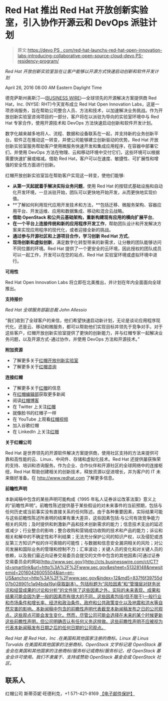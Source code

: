 # Red Hat 推出 Red Hat 开放创新实验室，引入协作开源云和 DevOps 派驻计划

> 原文:[https://devo PS . com/red-hat-launchs-red-hat-open-innovation-labs-introducing-collaborative-open-source-cloud-devo PS-residency-program/](https://devops.com/red-hat-launches-red-hat-open-innovation-labs-introducing-collaborative-open-source-cloud-devops-residency-program/)

*Red Hat 开放创新实验室旨在让客户能够以开源方式快速启动创新和软件开发计划*

<time datetime="2016-04-26T12:00:00Z">April 26, 2016 08:00 AM Eastern Daylight Time</time>

德克萨斯州奥斯汀—([BUSINESS WIRE](http://www.businesswire.com/))—全球领先的开源解决方案提供商 Red Hat，Inc. (NYSE: RHT)今天宣布成立 Red Hat Open Innovation Labs，这是一项咨询服务，旨在帮助公司整合人员、方法和技术，以加速解决业务挑战。作为开放创新实验室咨询项目的一部分，客户将在以派驻为导向的实验室环境中与 Red Hat 专家合作，使用开源技术和 DevOps 方法快速启动创新和软件开发计划。

数字化越来越多地将人、流程、数据和设备联系在一起，并支持新的业务创新平台。软件正在推动这一转变，并使公司能够建立创新驱动的优势。Red Hat 开放创新实验室服务帮助客户使用微服务快速开发和集成应用程序，在容器中部署它们，并使用 DevOps 方法在物理、云和移动环境中交付它们，这些环境可以根据需要快速扩展或缩减。借助 Red Hat，客户可以在速度、敏捷性、可扩展性和增强的安全性方面进行创新。

红帽开放创新实验室旨在帮助客户实现这一转变，使他们能够:

*   **从第一天起就着手解决实际业务问题**，使用 Red Hat 的按钮式基础设施和自动化开发环境，一旦派驻开始，团队可以更快地开始开发，从而更快地实现价值。
*   **了解如何利用现代应用开发技术和方法，**包括迁移、微服务架构、容器应用平台、开发运维、应用和数据集成、移动和混合云战略。
*   **借助 OpenStack 和公共云基础架构，重新构建现有应用的横向扩展平台**。
*   **在一个平台上连接传统和新的应用程序开发工作**，帮助团队设计和开发解决方案来实现应用程序的现代化，或者迎接全新的挑战。
*   **通过参与开源社区和上游项目合作，学习创新 Red Hat 方式**。
*   **现场创新和虚拟创新**，满足数字化转型带来的新需求，让分散的团队能够访问不同位置的环境。Red Hat 提供了一个更安全的云环境，因此授权的团队成员可以一起工作，开发可以在您的站点、Red Hat 实验室环境或虚拟环境中进行。

**可用性**

Red Hat Open Innovation Labs 将立即在北美推出，并计划在年内全面面向全球推出。

**支持报价**

*Red Hat 全球服务部副总裁 John Allessio*

“我们收到了全球客户的来信，他们希望快速启动新计划，无论是谈论应用程序现代化，还是云、移动和微服务，都可以帮助他们实现目标并领先于竞争对手。对于这些客户，红帽开放创新实验室提供了更快的创新能力，并与红帽专家一起解决业务问题，以及开源方式-通过协作，并使用 DevOps 方法和开源技术。”

**附加资源**

*   了解更多关于[红帽开放创新实验室](http://cts.businesswire.com/ct/CT?id=smartlink&url=https%3A%2F%2Fwww.redhat.com%2Fen%2Fexplore%2Fopen-innovation-labs&esheet=51328148&newsitemid=20160426005504&lan=en-US&anchor=Red+Hat+Open+Innovation+Labs&index=1&md5=058dad82882edf31ae75be354e15a51f)
*   了解更多关于[红帽咨询](http://cts.businesswire.com/ct/CT?id=smartlink&url=https%3A%2F%2Fwww.redhat.com%2Fen%2Fservices%2Fconsulting&esheet=51328148&newsitemid=20160426005504&lan=en-US&anchor=Red+Hat+Consulting&index=2&md5=bd95e932c2717fc7a10412baf32943eb)

**连接红帽**

*   了解更多关于[红帽](http://cts.businesswire.com/ct/CT?id=smartlink&url=http%3A%2F%2Fred.ht%2FIOS5vm&esheet=51328148&newsitemid=20160426005504&lan=en-US&anchor=Red+Hat&index=3&md5=3f92f8dfe6e4254372d8cc938254616e)的信息
*   在[红帽编辑部](http://cts.businesswire.com/ct/CT?id=smartlink&url=http%3A%2F%2Fred.ht%2F1qeXuma&esheet=51328148&newsitemid=20160426005504&lan=en-US&anchor=Red+Hat+newsroom&index=4&md5=638edb94392e1dc4b23e5e0999696423)获取更多新闻
*   阅读[红帽博客](http://cts.businesswire.com/ct/CT?id=smartlink&url=http%3A%2F%2Fred.ht%2F1zzgkXp&esheet=51328148&newsitemid=20160426005504&lan=en-US&anchor=Red+Hat+blog&index=5&md5=467fe766de778624d538bb364c10c0f6)
*   在 Twitter 上关注[红帽](http://cts.businesswire.com/ct/CT?id=smartlink&url=http%3A%2F%2Fbit.ly%2FJnIsUg&esheet=51328148&newsitemid=20160426005504&lan=en-US&anchor=Red+Hat+on+Twitter&index=6&md5=96b9f0596d878bd4c3004e2205e00627)
*   就像脸书的红帽子一样
*   在 YouTube 上观看[红帽视频](http://cts.businesswire.com/ct/CT?id=smartlink&url=http%3A%2F%2Fbit.ly%2FJEkzvc&esheet=51328148&newsitemid=20160426005504&lan=en-US&anchor=Red+Hat+videos+on+YouTube&index=8&md5=c536e5491c12404cc88c4bc5ef3269d5)
*   加入谷歌红帽
*   在 LinkedIn 上关注[红帽](http://cts.businesswire.com/ct/CT?id=smartlink&url=http%3A%2F%2Flinkd.in%2F1AlOAXq&esheet=51328148&newsitemid=20160426005504&lan=en-US&anchor=Red+Hat+on+LinkedIn&index=10&md5=66e2dca71d95833396c6b439def8c602)

**关于红帽公司**

Red Hat 是世界领先的开源软件解决方案提供商，使用社区支持的方法来提供可靠和高性能的云、Linux、中间件、存储和虚拟化技术。Red Hat 还提供屡获殊荣的支持、培训和咨询服务。作为企业、合作伙伴和开源社区的全球网络中的连接枢纽，Red Hat 帮助创建相关的创新技术，释放资源以促进增长，并为客户的 IT 未来做好准备。在 http://www.redhat.com 了解更多信息。

**前瞻性声明**

本新闻稿中包含的某些声明可能构成《1995 年私人证券诉讼改革法案》意义上的“前瞻性声明”。前瞻性陈述提供基于某些假设的对未来事件的当前预期，包括与任何历史或当前事实没有直接关系的任何陈述。由于各种重要因素，实际结果可能与这些前瞻性陈述所表明的结果有重大差异，这些因素包括:与公司有效竞争能力相关的风险；及时提供和刺激新产品和技术创新需求的能力；信息技术支出的延迟或减少；行业整合的影响；整合收购和营销成功收购的技术和产品的能力；诉讼和相关和解中的不确定性和不利结果；无法充分保护公司的知识产权，以及侵犯或违反第三方知识产权的许可索赔的可能性；与数据和信息安全漏洞相关的风险；对公司发展和国际业务的管理和控制不力；汇率波动；关键人员的变化和对关键人员的依赖，以及我们最近向证券交易委员会提交的文件中包含的其他因素(可通过证券交易委员会的网站[http://www.sec.gov](http://cts.businesswire.com/ct/CT?id=smartlink&url=http%3A%2F%2Fwww.sec.gov&esheet=51328148&newsitemid=20160426005504&lan=en-US&anchor=http%3A%2F%2Fwww.sec.gov&index=12&md5=837f6f39755d07b028901c1a94bda19a)获取副本)，包括标题为“风险因素”和“管理层对财务状况和经营成果的讨论和分析”的文件除了这些因素之外，实际的未来表现、成果和结果可能会因为更一般的因素而有很大的不同，这些因素包括(但不限于)一般行业和市场条件和增长率、经济和政治条件、政府和公共政策变化以及地震和洪水等自然灾害的影响。本新闻稿中包含的前瞻性声明代表截至本新闻稿发布之日的公司观点，这些观点可能会发生变化。然而，尽管公司可能会选择在未来的某个时候更新这些前瞻性声明，但公司明确否认有任何义务这样做。这些前瞻性声明不应被视为代表本新闻稿发布日期之后的任何日期的公司观点。

*Red Hat 是 Red Hat，Inc .在美国和其他国家注册的商标。Linux 是 Linus Torvalds 在美国和其他国家的注册商标。OpenStack 文字标记是 OpenStack 基金会在美国和其他国家的注册商标/服务标记或商标/服务标记，经 OpenStack 基金会许可使用。我们不隶属于、支持或赞助 OpenStack 基金会或 OpenStack 社区。*

## 联系人

红帽公司
斯蒂芬妮·旺德利克，+1 571-421-8169
[【电子邮件保护】](/cdn-cgi/l/email-protection#2457534b4a40415648645641404c45500a474b49)